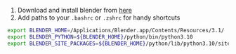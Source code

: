 1. Download and install blender from [here](https://www.blender.org/download/)
2. Add paths to your `.bashrc` or `.zshrc` for handy shortcuts
```bash
export BLENDER_HOME=/Applications/Blender.app/Contents/Resources/3.1/
export BLENDER_PYTHON=${BLENDER_HOME}/python/bin/python3.10
export BLENDER_SITE_PACKAGES=${BLENDER_HOME}/python/lib/python3.10/site-packages/
```

